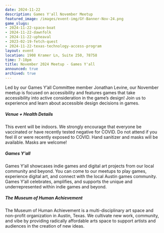 ```yaml
---
date: 2024-11-22
description: Games Y'all November Meetup
featured_image: /images/event-img/GY-Banner-Nov-24.png
game_slugs:
- 2024-11-22-space-boat
- 2024-11-22-dawnfolk
- 2024-11-22-upheaval
- 2023-02-19-fetch-quest
- 2024-11-22-texas-technology-access-program
layout: event
location: 1908 Kramer Ln, Suite 250, 78758
time: 7-10pm
title: November 2024 Meetup - Games Y'all
announced: true
archived: true
---
```



Led by our Games Y’all Committee member Jonathan Levine, our November meetup is focused on accessibility and features games that take accessibility into active consideration in the game’s design! Join us to experience and learn about accessible design decisions in games.

##### Venue + Health Details

This event will be indoors. We strongly encourage that everyone be vaccinated or have recently tested negative for COVID. Do not attend if you feel ill or were recently exposed to COVID. Hand sanitizer and masks will be available. Masks are welcome!

##### Games Y'all

Games Y’all showcases indie games and digital art projects from our local community and beyond. You can come to our meetups to play games, experience digital art, and connect with the local Austin games community. Games Y’all celebrates, amplifies, and supports the unique and underrepresented within indie games and beyond.

##### The Museum of Human Achievement

The Museum of Human Achievement is a multi-disciplinary art space and non-profit organization in Austin, Texas. We cultivate new work, community, and vibe by providing radically affordable arts space to support artists and audiences in the creation of new ideas.
